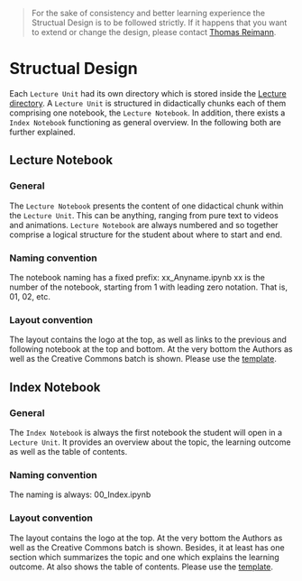 > For the sake of consistency and better learning experience the Structual Design is to be followed strictly. If it happens that you want to extend or change the design, please contact [Thomas Reimann](Thomas.Reimann@tu-dresden.de).

# Structual Design
Each `Lecture Unit` had its own directory which is stored inside the [Lecture directory](../../Lectures). A `Lecture Unit` is structured in didactically chunks each of them comprising one notebook, the `Lecture Notebook`. In addition, there exists a `Index Notebook` functioning as general overview. In the following both are further explained.

## Lecture Notebook
### General
The `Lecture Notebook` presents the content of one didactical chunk within the `Lecture Unit`. This can be anything, ranging from pure text to videos and animations. `Lecture Notebook` are always numbered and so together comprise a logical structure for the student about where to start and end.

### Naming convention
The notebook naming has a fixed prefix:
xx_Anyname.ipynb
xx is the number of the notebook, starting from 1 with leading zero notation. That is, 01, 02, etc.

### Layout convention
The layout contains the logo at the top, as well as links to the previous and following notebook at the top and bottom. At the very bottom the Authors as well as the Creative Commons batch is shown.
Please use the [template](lectureNotebook_template.ipynb).

## Index Notebook
### General
The `Index Notebook` is always the first notebook the student will open in a `Lecture Unit`. It provides an overview about the topic, the learning outcome as well as the table of contents.

### Naming convention
The naming is always:
00_Index.ipynb

### Layout convention
The layout contains the logo at the top. At the very bottom the Authors as well as the Creative Commons batch is shown. Besides, it at least has one section which summarizes the topic and one which explains the learning outcome. At also shows the  table of contents.
Please use the [template](indexNotebook_template.ipynb).
